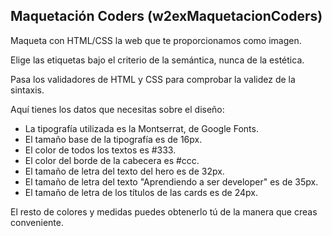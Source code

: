 ## Maquetación Coders (w2exMaquetacionCoders)

Maqueta con HTML/CSS la web que te proporcionamos como imagen.

Elige las etiquetas bajo el criterio de la semántica, nunca de la estética.

Pasa los validadores de HTML y CSS para comprobar la validez de la sintaxis.

Aquí tienes los datos que necesitas sobre el diseño:

- La tipografía utilizada es la Montserrat, de Google Fonts.
- El tamaño base de la tipografía es de 16px.
- El color de todos los textos es #333.
- El color del borde de la cabecera es #ccc.
- El tamaño de letra del texto del hero es de 32px.
- El tamaño de letra del texto "Aprendiendo a ser developer" es de 35px.
- El tamaño de letra de los títulos de las cards es de 24px.

El resto de colores y medidas puedes obtenerlo tú de la manera que creas conveniente.
